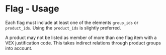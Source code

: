 # Flag - Usage

Each flag must include at least one of the elements `group_ids` or `product_ids`.
Using the `product_ids` is slightly preferred.

A product may not be listed as member of more than one flag item with a VEX justification code.
This takes indirect relations through product groups into account.
